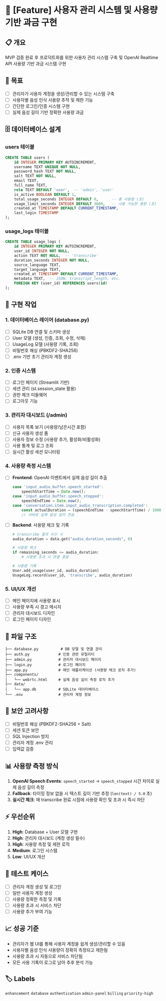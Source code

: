 # 🎯 [Feature] 사용자 관리 시스템 및 사용량 기반 과금 구현

## 📋 **개요**
MVP 검증 완료 후 프로덕트화를 위한 사용자 관리 시스템 구축 및 OpenAI Realtime API 사용량 기반 과금 시스템 구현

## 🎯 **목표**
- [ ] 관리자가 사용자 계정을 생성/관리할 수 있는 시스템 구축
- [ ] 사용자별 음성 인식 사용량 추적 및 제한 기능
- [ ] 간단한 로그인/인증 시스템 구현
- [ ] 실제 음성 길이 기반 정확한 사용량 과금

## 🗄️ **데이터베이스 설계**

### **users 테이블**
```sql
CREATE TABLE users (
    id INTEGER PRIMARY KEY AUTOINCREMENT,
    username TEXT UNIQUE NOT NULL,
    password_hash TEXT NOT NULL,
    salt TEXT NOT NULL,
    email TEXT,
    full_name TEXT,
    role TEXT DEFAULT 'user',  -- 'admin', 'user'
    is_active BOOLEAN DEFAULT 1,
    total_usage_seconds INTEGER DEFAULT 0,      -- 총 사용량 (초)
    usage_limit_seconds INTEGER DEFAULT 3600,   -- 사용 가능한 총량 (초)
    created_at TIMESTAMP DEFAULT CURRENT_TIMESTAMP,
    last_login TIMESTAMP
);
```

### **usage_logs 테이블**
```sql
CREATE TABLE usage_logs (
    id INTEGER PRIMARY KEY AUTOINCREMENT,
    user_id INTEGER NOT NULL,
    action TEXT NOT NULL,  -- 'transcribe'
    duration_seconds INTEGER NOT NULL,
    source_language TEXT,
    target_language TEXT,
    created_at TIMESTAMP DEFAULT CURRENT_TIMESTAMP,
    metadata TEXT,  -- JSON: transcript_length, etc.
    FOREIGN KEY (user_id) REFERENCES users(id)
);
```

## 🔧 **구현 작업**

### **1. 데이터베이스 레이어 (database.py)**
- [ ] SQLite DB 연결 및 스키마 생성
- [ ] User 모델 (생성, 인증, 조회, 수정, 삭제)
- [ ] UsageLog 모델 (사용량 기록, 조회)
- [ ] 비밀번호 해싱 (PBKDF2-SHA256)
- [ ] .env 기반 초기 관리자 계정 생성

### **2. 인증 시스템**
- [ ] 로그인 페이지 (Streamlit 기반)
- [ ] 세션 관리 (st.session_state 활용)
- [ ] 권한 체크 미들웨어
- [ ] 로그아웃 기능

### **3. 관리자 대시보드 (/admin)**
- [ ] 사용자 목록 보기 (사용량/남은시간 포함)
- [ ] 신규 사용자 생성 폼
- [ ] 사용자 정보 수정 (사용량 추가, 활성화/비활성화)
- [ ] 사용 통계 및 로그 조회
- [ ] 실시간 활성 세션 모니터링

### **4. 사용량 측정 시스템**
- [ ] **Frontend**: OpenAI 이벤트에서 실제 음성 길이 추출
  ```javascript
  case 'input_audio_buffer.speech_started':
      speechStartTime = Date.now();
  case 'input_audio_buffer.speech_stopped':
      speechEndTime = Date.now();
  case 'conversation.item.input_audio_transcription.completed':
      const actualDuration = (speechEndTime - speechStartTime) / 1000;
      // 서버로 실제 음성 길이 전송
  ```

- [ ] **Backend**: 사용량 체크 및 기록
  ```python
  # transcribe 결과 수신 시
  audio_duration = data.get("audio_duration_seconds", 0)

  # 사용량 체크
  if remaining_seconds <= audio_duration:
      # 사용량 초과 시 연결 종료

  # 사용량 기록
  User.add_usage(user_id, audio_duration)
  UsageLog.record(user_id, 'transcribe', audio_duration)
  ```

### **5. UI/UX 개선**
- [ ] 메인 페이지에 사용량 표시
- [ ] 사용량 부족 시 경고 메시지
- [ ] 관리자 대시보드 디자인
- [ ] 로그인 페이지 디자인

## 📁 **파일 구조**
```
├── database.py          # DB 모델 및 연결 관리
├── auth.py             # 인증 관련 유틸리티
├── admin.py            # 관리자 대시보드 페이지
├── login.py            # 로그인 페이지
├── app.py              # 메인 애플리케이션 (사용량 체크 로직 추가)
├── components/
│   └── webrtc.html     # 실제 음성 길이 측정 로직 추가
├── data/
│   └── app.db          # SQLite 데이터베이스
└── .env                # 관리자 계정 정보
```

## 🔐 **보안 고려사항**
- [ ] 비밀번호 해싱 (PBKDF2-SHA256 + Salt)
- [ ] 세션 토큰 보안
- [ ] SQL Injection 방지
- [ ] 관리자 계정 .env 관리
- [ ] 입력값 검증

## 📊 **사용량 측정 방식**
1. **OpenAI Speech Events**: `speech_started` → `speech_stopped` 시간 차이로 실제 음성 길이 측정
2. **Fallback**: 타이밍 정보 없을 시 텍스트 길이 기반 추정 (`len(text) / 5.0` 초)
3. **실시간 체크**: 매 transcribe 완료 시점에 사용량 확인 및 초과 시 즉시 차단

## ⚡ **우선순위**
1. **High**: Database + User 모델 구현
2. **High**: 관리자 대시보드 (계정 생성 필수)
3. **High**: 사용량 측정 및 제한 로직
4. **Medium**: 로그인 시스템
5. **Low**: UI/UX 개선

## 🧪 **테스트 케이스**
- [ ] 관리자 계정 생성 및 로그인
- [ ] 일반 사용자 계정 생성
- [ ] 사용량 정확한 측정 및 기록
- [ ] 사용량 초과 시 서비스 차단
- [ ] 사용량 추가 부여 기능

## 📈 **성공 기준**
- 관리자가 웹 UI를 통해 사용자 계정을 쉽게 생성/관리할 수 있음
- 사용자별 음성 인식 사용량이 정확히 측정되고 제한됨
- 사용량 초과 시 자동으로 서비스 차단됨
- 모든 사용 기록이 로그로 남아 추후 분석 가능

## 🏷️ **Labels**
`enhancement` `database` `authentication` `admin-panel` `billing` `priority-high`
